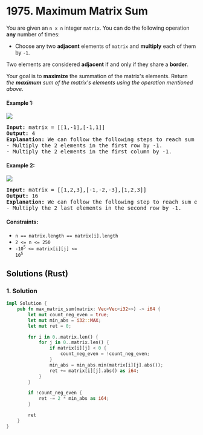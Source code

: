 # 1975. Maximum Matrix Sum
You are given an `n x n` integer `matrix`. You can do the following operation **any** number of times:
* Choose any two **adjacent** elements of `matrix` and **multiply** each of them by `-1`.

Two elements are considered **adjacent** if and only if they share a **border**.

Your goal is to **maximize** the summation of the matrix's elements. Return *the **maximum** sum of the matrix's elements using the operation mentioned above*.

#### Example 1:
![](https://assets.leetcode.com/uploads/2021/07/16/pc79-q2ex1.png)
<pre>
<strong>Input:</strong> matrix = [[1,-1],[-1,1]]
<strong>Output:</strong> 4
<strong>Explanation:</strong> We can follow the following steps to reach sum equals 4:
- Multiply the 2 elements in the first row by -1.
- Multiply the 2 elements in the first column by -1.
</pre>

#### Example 2:
![](https://assets.leetcode.com/uploads/2021/07/16/pc79-q2ex2.png)
<pre>
<strong>Input:</strong> matrix = [[1,2,3],[-1,-2,-3],[1,2,3]]
<strong>Output:</strong> 16
<strong>Explanation:</strong> We can follow the following step to reach sum equals 16:
- Multiply the 2 last elements in the second row by -1.
</pre>

#### Constraints:
* `n == matrix.length == matrix[i].length`
* `2 <= n <= 250`
* <code>-10<sup>5</sup> <= matrix[i][j] <= 10<sup>5</sup></code>

## Solutions (Rust)

### 1. Solution
```Rust
impl Solution {
    pub fn max_matrix_sum(matrix: Vec<Vec<i32>>) -> i64 {
        let mut count_neg_even = true;
        let mut min_abs = i32::MAX;
        let mut ret = 0;

        for i in 0..matrix.len() {
            for j in 0..matrix.len() {
                if matrix[i][j] < 0 {
                    count_neg_even = !count_neg_even;
                }
                min_abs = min_abs.min(matrix[i][j].abs());
                ret += matrix[i][j].abs() as i64;
            }
        }

        if !count_neg_even {
            ret -= 2 * min_abs as i64;
        }

        ret
    }
}
```
